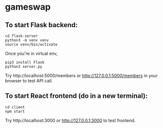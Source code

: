 # gameswap

## To start Flask backend:
```
cd flask-server
python3 -m venv venv
source venv/bin/activate
```

Once you're in virtual env,
```
pip3 install Flask
python3 server.py
```
Try http://localhost:5000/members or http://127.0.0.1:5000/members in your browser to test API call.

## To start React frontend (do in a new terminal):
```
cd client
npm start
```
Try http://localhost:3000 or http://127.0.0.1:3000 to test frontend.
